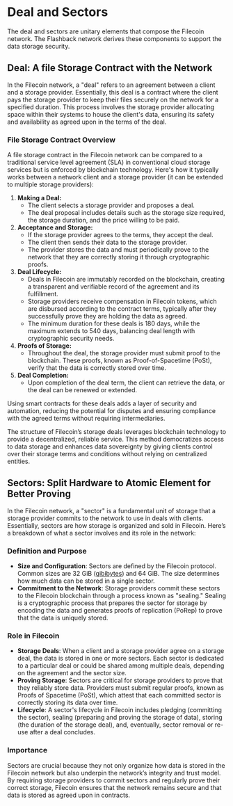 # Deal and Sectors

The deal and sectors are unitary elements that compose the Filecoin network. The Flashback network derives these components to support the data storage security.

## Deal: A file Storage Contract with the Network

In the Filecoin network, a "deal" refers to an agreement between a client and a storage provider. Essentially, this deal is a contract where the client pays the storage provider to keep their files securely on the network for a specified duration. This process involves the storage provider allocating space within their systems to house the client's data, ensuring its safety and availability as agreed upon in the terms of the deal.

### **File Storage Contract Overview**

A file storage contract in the Filecoin network can be compared to a traditional service level agreement (SLA) in conventional cloud storage services but is enforced by blockchain technology. Here's how it typically works between a network client and a storage provider (it can be extended to multiple storage providers):

1. **Making a Deal:**
   * The client selects a storage provider and proposes a deal.
   * The deal proposal includes details such as the storage size required, the storage duration, and the price willing to be paid.
2. **Acceptance and Storage:**
   * If the storage provider agrees to the terms, they accept the deal.
   * The client then sends their data to the storage provider.
   * The provider stores the data and must periodically prove to the network that they are correctly storing it through cryptographic proofs.
3. **Deal Lifecycle:**
   * Deals in Filecoin are immutably recorded on the blockchain, creating a transparent and verifiable record of the agreement and its fulfillment.
   * Storage providers receive compensation in Filecoin tokens, which are disbursed according to the contract terms, typically after they successfully prove they are holding the data as agreed.
   * The minimum duration for these deals is 180 days, while the maximum extends to 540 days, balancing deal length with cryptographic security needs.
4. **Proofs of Storage:**
   * Throughout the deal, the storage provider must submit proof to the blockchain. These proofs, known as Proof-of-Spacetime (PoSt), verify that the data is correctly stored over time.
5. **Deal Completion:**
   * Upon completion of the deal term, the client can retrieve the data, or the deal can be renewed or extended.

Using smart contracts for these deals adds a layer of security and automation, reducing the potential for disputes and ensuring compliance with the agreed terms without requiring intermediaries.

The structure of Filecoin’s storage deals leverages blockchain technology to provide a decentralized, reliable service. This method democratizes access to data storage and enhances data sovereignty by giving clients control over their storage terms and conditions without relying on centralized entities.



## Sectors: Split Hardware to Atomic Element for Better Proving

In the Filecoin network, a "sector" is a fundamental unit of storage that a storage provider commits to the network to use in deals with clients. Essentially, sectors are how storage is organized and sold in Filecoin. Here’s a breakdown of what a sector involves and its role in the network:

### Definition and Purpose

* **Size and Configuration**: Sectors are defined by the Filecoin protocol. Common sizes are 32 GiB ([gibibytes](https://www.techtarget.com/searchstorage/definition/gibibyte-GiB)) and 64 GiB. The size determines how much data can be stored in a single sector.
* **Commitment to the Network**: Storage providers commit these sectors to the Filecoin blockchain through a process known as "sealing." Sealing is a cryptographic process that prepares the sector for storage by encoding the data and generates proofs of replication (PoRep) to prove that the data is uniquely stored.

### Role in Filecoin

* **Storage Deals**: When a client and a storage provider agree on a storage deal, the data is stored in one or more sectors. Each sector is dedicated to a particular deal or could be shared among multiple deals, depending on the agreement and the sector size.
* **Proving Storage**: Sectors are critical for storage providers to prove that they reliably store data. Providers must submit regular proofs, known as Proofs of Spacetime (PoSt), which attest that each committed sector is correctly storing its data over time.
* **Lifecycle**: A sector's lifecycle in Filecoin includes pledging (committing the sector), sealing (preparing and proving the storage of data), storing (the duration of the storage deal), and, eventually, sector removal or re-use after a deal concludes.

### Importance

Sectors are crucial because they not only organize how data is stored in the Filecoin network but also underpin the network’s integrity and trust model. By requiring storage providers to commit sectors and regularly prove their correct storage, Filecoin ensures that the network remains secure and that data is stored as agreed upon in contracts.
